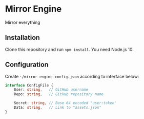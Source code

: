 # Mirror Engine

Mirror everything

## Installation

Clone this repository and run `npm install`. You need Node.js 10.

## Configuration

Create `~/mirror-engine-config.json` according to interface below:

```TypeScript
interface ConfigFile {
    User: string,   // GitHub username
    Repo: string,   // GitHub repository name

    Secret: string, // Base 64 encoded "user:token"
    Data: string,   // Link to "assets.json"
}
```
